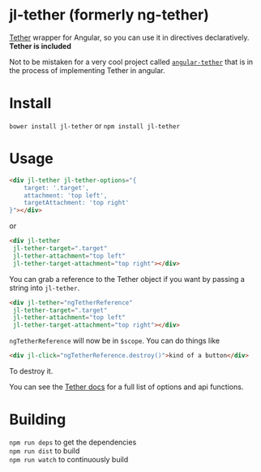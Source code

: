 
jl-tether (formerly ng-tether)
=========

[Tether](http://tether.io) wrapper for Angular, so you can use it in directives declaratively. **Tether is included**

Not to be mistaken for a very cool project called [`angular-tether`](https://github.com/nissoh/angular-tether) that is in the process of implementing Tether in angular.

# Install

`bower install jl-tether` or `npm install jl-tether`

# Usage

```html
<div jl-tether jl-tether-options="{
    target: '.target',
    attachment: 'top left',
    targetAttachment: 'top right'
}"></div>
```

or

```html
<div jl-tether 
 jl-tether-target=".target" 
 jl-tether-attachment="top left"
 jl-tether-target-attachment="top right"></div>
```

You can grab a reference to the Tether object if you want by passing a string into `jl-tether`. 

```html
<div jl-tether="ngTetherReference" 
 jl-tether-target=".target" 
 jl-tether-attachment="top left"
 jl-tether-target-attachment="top right"></div>
```

`ngTetherReference` will now be in `$scope`. You can do things like

```html
<div jl-click="ngTetherReference.destroy()">kind of a button</div>
```

To destroy it. 

You can see the [Tether docs](http://tether.io) for a full list of options and api functions. 


# Building

`npm run deps` to get the dependencies  
`npm run dist` to build  
`npm run watch` to continuously build   

